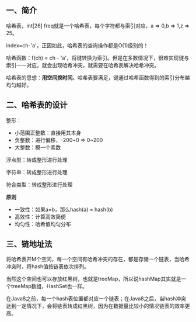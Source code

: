 ## 一、简介

哈希表，int[26] freq就是一个哈希表，每个字符都与索引对应，a => 0,b => 1,z => 25。

index=ch-'a'，正因如此，哈希表的查询操作都是O(1)级别的！ 

哈希函数：f(ch) = ch - 'a'，将键转换为索引。但是在多数情况下，很难实现键与索引一一对应，就会出现哈希冲突，就需要在哈希表解决哈希冲突。

哈希表的思想：**用空间换时间**。哈希表要满足，键通过哈希函数得到的索引分布越均匀越好。

## 二、哈希表的设计

整形：

- 小范围正整数：直接用其本身
- 负整数：进行偏移，-200~0 => 0~200
- 大整数：模一个素数

浮点型：转成整形进行处理

字符串：转成整形进行处理

符合类型：转成整形进行处理

**原则**

- 一致性：如果a=b，那么hash(a) = hash(b)
- 高效性：计算高效简便
- 均匀性：哈希值均匀分布

## 三、链地址法

​	将哈希表开M个空间，每一个空间有哈希冲突的存在，都是存储一个链表，当哈希冲突时，将hash值按链表依次排列。

​	当然这个空间也可以存放红黑树，也就是treeMap，所以说hashMap其实就是一个treeMap数组，HashSet也一样。

​	在Java8之前，每一个hash表位置都对应一个链表；在Java8之后，当hash冲突达到一定情况下，会将链表转成红黑树，因为在数据量比较小的情况链表的效率更高。